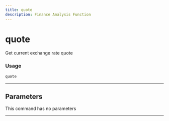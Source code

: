 ```yaml
---
title: quote
description: Finance Analysis Function
---
```


# quote

Get current exchange rate quote

### Usage

```python
quote
```

---

## Parameters

This command has no parameters


---
